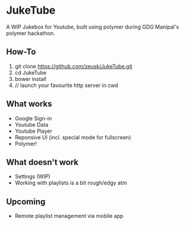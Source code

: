 # JukeTube

A WIP Jukebox for Youtube, built using polymer during GDG Manipal's polymer hackathon.

## How-To

1. git clone https://github.com/zeusk/JukeTube.git
2. cd JukeTube
3. bower install
4. // launch your favourite http server in cwd

## What works

* Google Sign-in
* Youtube Data
* Youtube Player
* Reponsive UI (incl. special mode for fullscreen)
* Polymer!

## What doesn't work

* Settings (WIP)
* Working with playlists is a bit rough/edgy atm

## Upcoming
* Remote playlist management via mobile app

